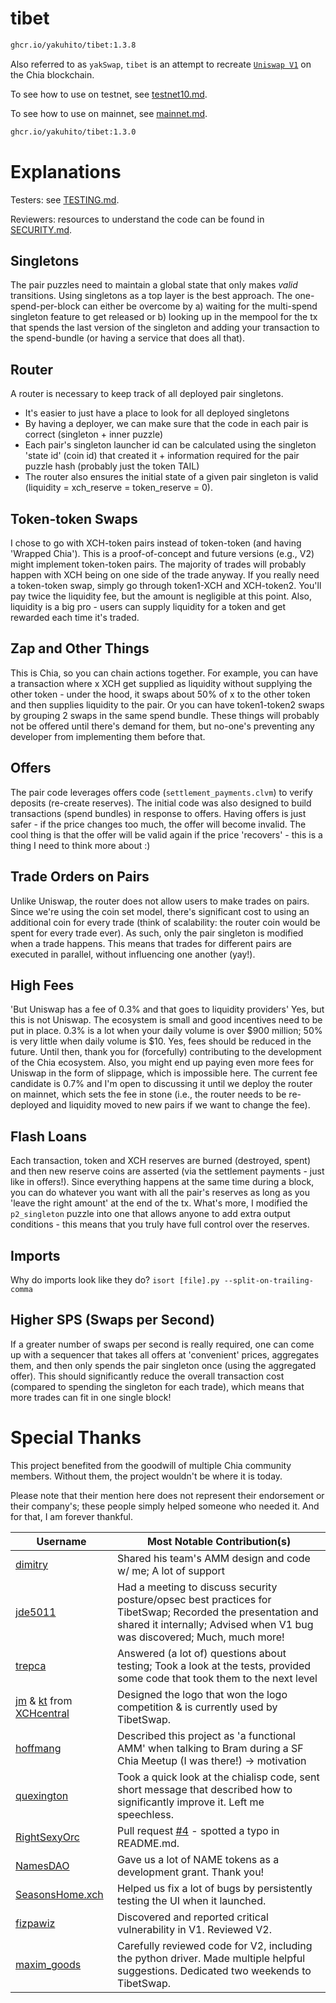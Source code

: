 # tibet

```bash
ghcr.io/yakuhito/tibet:1.3.8
```

Also referred to as `yakSwap`, `tibet` is an attempt to recreate [`Uniswap V1`](https://github.com/Uniswap/v1-contracts) on the Chia blockchain.

To see how to use on testnet, see [testnet10.md](testnet10.md).

To see how to use on mainnet, see [mainnet.md](mainnet.md).

```bash
ghcr.io/yakuhito/tibet:1.3.0
```

# Explanations

Testers: see [TESTING.md](TESTING.md).

Reviewers: resources to understand the code can be found in [SECURITY.md](SECURITY.md).

## Singletons

The pair puzzles need to maintain a global state that only makes *valid* transitions. Using singletons as a top layer is the best approach. The one-spend-per-block can either be overcome by a) waiting for the multi-spend singleton feature to get released or b) looking up in the mempool for the tx that spends the last version of the singleton and adding your transaction to the spend-bundle (or having a service that does all that).

## Router

A router is necessary to keep track of all deployed pair singletons.
 * It's easier to just have a place to look for all deployed singletons
 * By having a deployer, we can make sure that the code in each pair is correct (singleton + inner puzzle)
 * Each pair's singleton launcher id can be calculated using the singleton 'state id' (coin id) that created it + information required for the pair puzzle hash (probably just the token TAIL)
 * The router also ensures the initial state of a given pair singleton is valid (liquidity = xch_reserve = token_reserve = 0).

## Token-token Swaps

I chose to go with XCH-token pairs instead of token-token (and having 'Wrapped Chia'). This is a proof-of-concept and future versions (e.g., V2) might implement token-token pairs. The majority of trades will probably happen with XCH being on one side of the trade anyway. If you really need a token-token swap, simply go through token1-XCH and XCH-token2. You'll pay twice the liquidity fee, but the amount is negligible at this point. Also, liquidity is a big pro - users can supply liquidity for a token and get rewarded each time it's traded.

## Zap and Other Things

This is Chia, so you can chain actions together. For example, you can have a transaction where x XCH get supplied as liquidity without supplying the other token - under the hood, it swaps about 50% of x to the other token and then supplies liquidity to the pair. Or you can have token1-token2 swaps by grouping 2 swaps in the same spend bundle. These things will probably not be offered until there's demand for them, but no-one's preventing any developer from implementing them before that.

## Offers

The pair code leverages offers code (`settlement_payments.clvm`) to verify deposits (re-create reserves). The initial code was also designed to build transactions (spend bundles) in response to offers. Having offers is just safer - if the price changes too much, the offer will become invalid. The cool thing is that the offer will be valid again if the price 'recovers' - this is a thing I need to think more about :)

## Trade Orders on Pairs

Unlike Uniswap, the router does not allow users to make trades on pairs. Since we're using the coin set model, there's significant cost to using an additional coin for every trade (think of scalability: the router coin would be spent for every trade ever). As such, only the pair singleton is modified when a trade happens. This means that trades for different pairs are executed in parallel, without influencing one another (yay!). 

## High Fees

'But Uniswap has a fee of 0.3% and that goes to liquidity providers' Yes, but this is not Uniswap. The ecosystem is small and good incentives need to be put in place. 0.3% is a lot when your daily volume is over $900 million; 50% is very little when daily volume is $10. Yes, fees should be reduced in the future. Until then, thank you for (forcefully) contributing to the development of the Chia ecosystem. Also, you might end up paying even more fees for Uniswap in the form of slippage, which is impossible here. The current fee candidate is 0.7% and I'm open to discussing it until we deploy the router on mainnet, which sets the fee in stone (i.e., the router needs to be re-deployed and liquidity moved to new pairs if we want to change the fee).

## Flash Loans

Each transaction, token and XCH reserves are burned (destroyed, spent) and then new reserve coins are asserted (via  the settlement payments - just like in offers!). Since everything happens at the same time during a block, you can do whatever you want with all the pair's reserves as long as you 'leave the right amount' at the end of the tx. What's more, I modified the `p2_singleton` puzzle into one that allows anyone to add extra output conditions - this means that you truly have full control over the reserves.

## Imports

Why do imports look like they do? `isort [file].py --split-on-trailing-comma`

## Higher SPS (Swaps per Second)

If a greater number of swaps per second is really required, one can come up with a sequencer that takes all offers at 'convenient' prices, aggregates them, and then only spends the pair singleton once (using the aggregated offer). This should significantly reduce the overall transaction cost (compared to spending the singleton for each trade), which means that more trades can fit in one single block!

# Special Thanks

This project benefited from the goodwill of multiple Chia community members. Without them, the project wouldn't be where it is today.

Please note that their mention here does not represent their endorsement or their company's; these people simply helped someone who needed it. And for that, I am forever thankful.



| Username                                                                                                                            | Most Notable Contribution(s)                                                                                                                                                           |
|-------------------------------------------------------------------------------------------------------------------------------------|----------------------------------------------------------------------------------------------------------------------------------------------------------------------------------------|
| [dimitry](https://twitter.com/cityu_dimitry)                                                                                        | Shared his team's AMM design and code w/ me; A lot of support                                                                                                                          |
| [jde5011](https://twitter.com/jde5011)                                                                                              | Had a meeting to discuss security posture/opsec best practices for TibetSwap; Recorded the presentation and shared it internally; Advised when V1 bug was discovered; Much, much more! |
| [trepca](https://twitter.com/trepca)                                                                                                | Answered (a lot of) questions about testing; Took a look at the tests, provided some code that took them to the next level                                                             |
| [jm](https://twitter.com/XCHcentral_jm) & [kt](https://twitter.com/XCHcentral_kt) from [XCHcentral](https://twitter.com/XCHcentral) | Designed the logo that won the logo competition & is currently used by TibetSwap.                                                                                                      |
| [hoffmang](https://twitter.com/hoffmang)                                                                                            | Described this project as 'a functional AMM' when talking to Bram during a SF Chia Meetup (I was there!) -> motivation                                                                 |
| [quexington](https://github.com/quexington)                                                                                         | Took a quick look at the chialisp code, sent short message that described how to significantly improve it. Left me speechless.                                                         |
| [RightSexyOrc](https://twitter.com/RightSexyOrc)                                                                                    | Pull request [#4](https://github.com/Yakuhito/tibet/pull/4) - spotted a typo in README.md.                                                                                             |
| [NamesDAO](https://twitter.com/https://twitter.com/theNamesdao)                                                                     | Gave us a lot of NAME tokens as a development grant. Thank you!                                                                                                                        |
| [SeasonsHome.xch](https://twitter.com/SeasonsHomeNFT)                                                                               | Helped us fix a lot of bugs by persistently testing the UI when it launched.                                                                                                           |
| [fizpawiz](https://twitter.com/fizpawiz)                                                                                            | Discovered and reported critical vulnerability in V1. Reviewed V2.                                                                                                                     |
| [maxim_goods](https://github.com/bramv-chia)                                                                                        | Carefully reviewed code for V2, including the python driver. Made multiple helpful suggestions. Dedicated two weekends to TibetSwap.                                                   |
